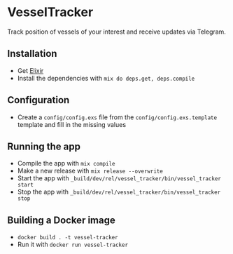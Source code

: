 # VesselTracker

Track position of vessels of your interest and receive updates via Telegram.

## Installation

- Get [Elixir](https://elixir-lang.org/install.html)
- Install the dependencies with `mix do deps.get, deps.compile`

## Configuration

- Create a `config/config.exs` file from the `config/config.exs.template` template and fill in the missing values

## Running the app

- Compile the app with `mix compile`
- Make a new release with `mix release --overwrite`
- Start the app with `_build/dev/rel/vessel_tracker/bin/vessel_tracker start`
- Stop the app with `_build/dev/rel/vessel_tracker/bin/vessel_tracker stop`

## Building a Docker image

- `docker build . -t vessel-tracker`
- Run it with `docker run vessel-tracker`
